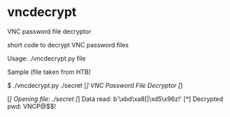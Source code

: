 # vncdecrypt
VNC password file decryptor

short code to decrypt VNC password files

Usage: ./vncdecrypt.py file

Sample (file taken from HTB)

$ ./vncdecrypt.py ./secret
[*] VNC Password File Decryptor [*]

[*] Opening file:  ./secret
[*] Data read:  b'\xbd\xa8[|\xd5\x96z!'
[*] Decrypted pwd:  VNCP@$$!
